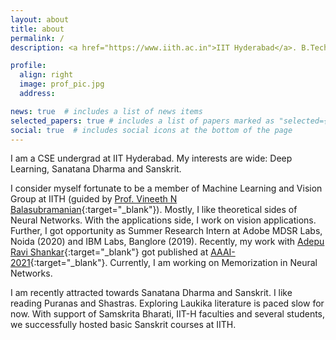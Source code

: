 ```yaml
---
layout: about
title: about
permalink: /
description: <a href="https://www.iith.ac.in">IIT Hyderabad</a>. B.Tech. Computer Science and Engineering.

profile:
  align: right
  image: prof_pic.jpg
  address: 

news: true  # includes a list of news items
selected_papers: true # includes a list of papers marked as "selected={true}"
social: true  # includes social icons at the bottom of the page
---
```


<!-- Write your biography here. Tell the world about yourself. Link to your favorite [subreddit](http://reddit.com){:target="\_blank"}. You can put a picture in, too. The code is already in, just name your picture `prof_pic.jpg` and put it in the `img/` folder. -->

<!-- Put your address / P.O. box / other info right below your picture. You can also disable any these elements by editing `profile` property of the YAML header of your `_pages/about.md`. Edit `_bibliography/papers.bib` and Jekyll will render your [publications page](/al-folio/publications/) automatically. -->

<!-- Link to your social media connections, too. This theme is set up to use [Font Awesome icons](http://fortawesome.github.io/Font-Awesome/){:target="\_blank"} and [Academicons](https://jpswalsh.github.io/academicons/){:target="\_blank"}, like the ones below. Add your Facebook, Twitter, LinkedIn, Google Scholar, or just disable all of them. -->

I am a CSE undergrad at IIT Hyderabad. My interests are wide: Deep Learning, Sanatana Dharma and Sanskrit. 

I consider myself fortunate to be a member of Machine Learning and Vision Group at IITH (guided by [Prof. Vineeth N Balasubramanian](https://iith.ac.in/~vineethnb/){:target="\_blank"}). Mostly, I like theoretical sides of Neural Networks. With the applications side, I work on vision applications. Further, I got opportunity as Summer Research Intern at Adobe MDSR Labs, Noida (2020) and IBM Labs, Banglore (2019). Recently, my work with [Adepu Ravi Shankar](https://ravisankaradepu.github.io/){:target="\_blank"} got published at [AAAI-2021](https://aaai.org/Conferences/AAAI-21/){:target="\_blank"}. Currently, I am working on Memorization in Neural Networks. 

I am recently attracted towards Sanatana Dharma and Sanskrit. I like reading Puranas and Shastras. Exploring Laukika literature is paced slow for now. With support of Samskrita Bharati, IIT-H faculties and several students, we successfully hosted basic Sanskrit courses at IITH. 